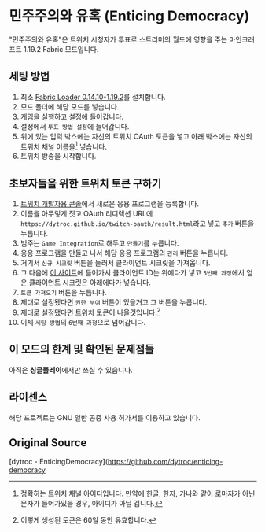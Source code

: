 # 민주주의와 유혹 (Enticing Democracy)
"민주주의와 유혹"은 트위치 시청자가 투표로 스트리머의 월드에 영향을 주는 마인크래프트 1.19.2 Fabric 모드입니다.

## 세팅 방법
1. 최소 [Fabric Loader 0.14.10-1.19.2](https://fabricmc.net/use/installer/)를 설치합니다.
2. 모드 폴더에 해당 모드를 넣습니다.
3. 게임을 실행하고 설정에 들어갑니다.
4. 설정에서 `투표 방법 설정`에 들어갑니다.
5. 위에 있는 입력 박스에는 자신의 트위치 OAuth 토큰을 넣고 아래 박스에는 자신의 트위치 채널 이름을[^1] 넣습니다.
6. 트위치 방송을 시작합니다.

## 초보자들을 위한 트위치 토큰 구하기
1. [트위치 개발자용 콘솔](https://dev.twitch.tv/console/apps)에서 새로운 응용 프로그램을 등록합니다.
2. 이름을 아무렇게 짓고 OAuth 리디렉션 URL에 `https://dytroc.github.io/twitch-oauth/result.html`라고 넣고 `추가` 버튼을 누릅니다.
3. 범주는 `Game Integration`로 해두고 `만들기`를 누릅니다.
4. 응용 프로그램을 만들고 나서 해당 응용 프로그램의 `관리` 버튼을 누릅니다.
5. 거기서 `신규 시크릿` 버튼을 눌러서 클라이언트 시크릿을 가져옵니다.
6. 그 다음에 [이 사이트](https://dytroc.github.io/twitch-oauth)에 들어가서 클라이언트 ID는 위에다가 넣고 `5번째 과정`에서 얻은 클라이언트 시크릿은 아래에다가 넣습니다.
7. `토큰 가져오기` 버튼을 누릅니다.
8. 제대로 설정됐다면 `권한 부여` 버튼이 있을거고 그 버튼을 누릅니다.
9. 제대로 설정됐다면 트위치 토큰이 나올것입니다.[^2]
10. 이제 `세팅 방법`의 `6번째 과정`으로 넘어갑니다.

## 이 모드의 한계 및 확인된 문제점들
아직은 **싱글플레이**에서만 쓰실 수 있습니다.

## 라이센스
해당 프로젝트는 GNU 일반 공중 사용 허가서를 이용하고 있습니다.

## Original Source
[dytroc - EnticingDemocracy](https://github.com/dytroc/enticing-democracy

[^1]: 정확히는 트위치 채널 아이디입니다. 만약에 한글, 한자, 가나와 같이 로마자가 아닌 문자가 들어가있을 경우, 아이디가 아닐 겁니다.
[^2]: 이렇게 생성된 토큰은 60일 동안 유효합니다.
[^3]: 수정된 프로젝트들에게도 적용되는 규칙입니다.
